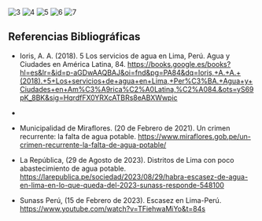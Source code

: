 ![3](https://github.com/JefHuiza/Fundamentos-de-Dise-o/assets/151795724/a4e90ea3-82ea-448d-8ede-7a580a5ccdff)
![4](https://github.com/JefHuiza/Fundamentos-de-Dise-o/assets/151795724/f1a245f4-e432-4803-9b6f-bc9d37ec2e93)
![5](https://github.com/JefHuiza/Fundamentos-de-Dise-o/assets/151795724/27ceea8d-f756-442f-8322-52a934a2801c)
![6](https://github.com/JefHuiza/Fundamentos-de-Dise-o/assets/151795724/299efa16-756f-4a96-824a-13a4efa25f8a)
![7](https://github.com/JefHuiza/Fundamentos-de-Dise-o/assets/151795724/cfc2dd26-dbf1-4e40-984e-72d6bffadaa3)

## Referencias Bibliográficas
- Ioris, A. A. (2018). 5 Los servicios de agua en Lima, Perú. Agua y Ciudades en América Latina, 84. https://books.google.es/books?hl=es&lr=&id=p-aGDwAAQBAJ&oi=fnd&pg=PA84&dq=Ioris,+A.+A.+(2018).+5+Los+servicios+de+agua+en+Lima,+Per%C3%BA.+Agua+y+Ciudades+en+Am%C3%A9rica%C2%A0Latina,%C2%A084.&ots=yS69pK_8BK&sig=HqrdfFX0YRXcATBRs8eABXWwpic
- 
- Municipalidad de Miraflores. (20 de Febrero de 2021). Un crimen recurrente: la falta de agua potable. https://www.miraflores.gob.pe/un-crimen-recurrente-la-falta-de-agua-potable/

- La República, (29 de Agosto de 2023). Distritos de Lima con poco abastecimiento de agua potable. https://larepublica.pe/sociedad/2023/08/29/habra-escasez-de-agua-en-lima-en-lo-que-queda-del-2023-sunass-responde-548100

- Sunass Perú, (15 de Febrero de 2023). Escasez en Lima-Perú. https://www.youtube.com/watch?v=TFiehwaMiYo&t=84s

